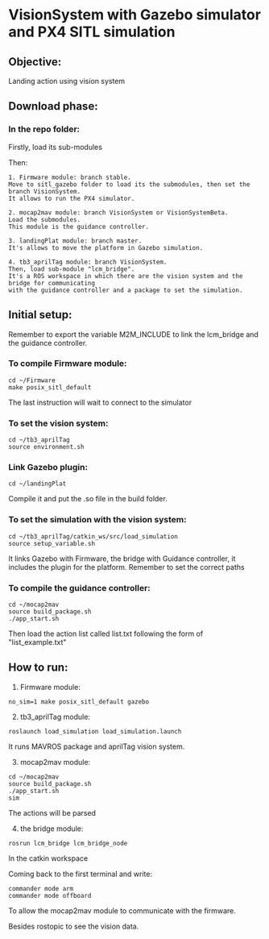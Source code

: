 # VisionSystem with Gazebo simulator and PX4 SITL simulation

## Objective:
Landing action using vision system

## Download phase:

### In the repo folder:

Firstly, load its sub-modules

Then:

	1. Firmware module: branch stable.
	Move to sitl_gazebo folder to load its the submodules, then set the branch VisionSystem.
	It allows to run the PX4 simulator.

	2. mocap2mav module: branch VisionSystem or VisionSystemBeta.
	Load the submodules.
	This module is the guidance controller.

	3. landingPlat module: branch master.
	It's allows to move the platform in Gazebo simulation.

	4. tb3_aprilTag module: branch VisionSystem.
	Then, load sub-module "lcm_bridge".
	It's a ROS workspace in which there are the vision system and the bridge for communicating
	with the guidance controller and a package to set the simulation.

## Initial setup:

Remember to export the variable M2M_INCLUDE to link the lcm_bridge and the guidance controller.

### To compile Firmware module:
```
cd ~/Firmware
make posix_sitl_default
```

The last instruction will wait to connect to the simulator

### To set the vision system:
```
cd ~/tb3_aprilTag
source environment.sh
```

### Link Gazebo plugin:
```
cd ~/landingPlat
```
Compile it and put the .so file in the build folder.

### To set the simulation with the vision system:
```
cd ~/tb3_aprilTag/catkin_ws/src/load_simulation
source setup_variable.sh
```
It links Gazebo with Firmware, the bridge with Guidance controller, it includes the plugin for the platform. Remember to set the correct paths

### To compile the guidance controller:
```
cd ~/mocap2mav
source build_package.sh
./app_start.sh
```
Then load the action list called list.txt following the form of "list_example.txt"


## How to run:

1. Firmware module:
```
no_sim=1 make posix_sitl_default gazebo
```

2. tb3_aprilTag module:
```
roslaunch load_simulation load_simulation.launch
```
It runs MAVROS package and aprilTag vision system.

3. mocap2mav module:
```
cd ~/mocap2mav
source build_package.sh
./app_start.sh
sim
```
The actions will be parsed

4. the bridge module:
```
rosrun lcm_bridge lcm_bridge_node
```
In the catkin workspace


Coming back to the first terminal and write:
```
commander mode arm
commander mode offboard
```
To allow the mocap2mav module to communicate with the firmware.
 
Besides rostopic to see the vision data.




